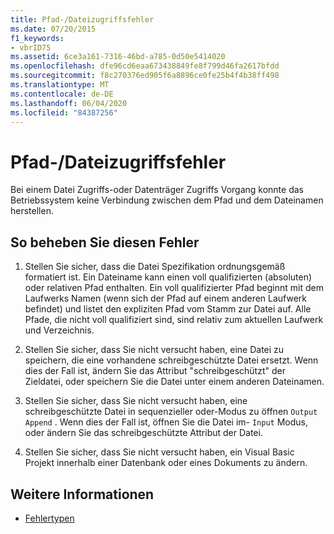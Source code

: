 ```yaml
---
title: Pfad-/Dateizugriffsfehler
ms.date: 07/20/2015
f1_keywords:
- vbrID75
ms.assetid: 6ce3a161-7316-46bd-a785-0d50e5414020
ms.openlocfilehash: dfe96cd6eaa673438849fe8f799d46fa2617bfdd
ms.sourcegitcommit: f8c270376ed905f6a8896ce0fe25b4f4b38ff498
ms.translationtype: MT
ms.contentlocale: de-DE
ms.lasthandoff: 06/04/2020
ms.locfileid: "84387256"
---
```

# <a name="pathfile-access-error"></a>Pfad-/Dateizugriffsfehler
Bei einem Datei Zugriffs-oder Datenträger Zugriffs Vorgang konnte das Betriebssystem keine Verbindung zwischen dem Pfad und dem Dateinamen herstellen.  
  
## <a name="to-correct-this-error"></a>So beheben Sie diesen Fehler  
  
1. Stellen Sie sicher, dass die Datei Spezifikation ordnungsgemäß formatiert ist. Ein Dateiname kann einen voll qualifizierten (absoluten) oder relativen Pfad enthalten. Ein voll qualifizierter Pfad beginnt mit dem Laufwerks Namen (wenn sich der Pfad auf einem anderen Laufwerk befindet) und listet den expliziten Pfad vom Stamm zur Datei auf. Alle Pfade, die nicht voll qualifiziert sind, sind relativ zum aktuellen Laufwerk und Verzeichnis.  
  
2. Stellen Sie sicher, dass Sie nicht versucht haben, eine Datei zu speichern, die eine vorhandene schreibgeschützte Datei ersetzt. Wenn dies der Fall ist, ändern Sie das Attribut "schreibgeschützt" der Zieldatei, oder speichern Sie die Datei unter einem anderen Dateinamen.  
  
3. Stellen Sie sicher, dass Sie nicht versucht haben, eine schreibgeschützte Datei in sequenzieller oder-Modus zu öffnen `Output` `Append` . Wenn dies der Fall ist, öffnen Sie die Datei im- `Input` Modus, oder ändern Sie das schreibgeschützte Attribut der Datei.  
  
4. Stellen Sie sicher, dass Sie nicht versucht haben, ein Visual Basic Projekt innerhalb einer Datenbank oder eines Dokuments zu ändern.  
  
## <a name="see-also"></a>Weitere Informationen

- [Fehlertypen](../../programming-guide/language-features/error-types.md)
